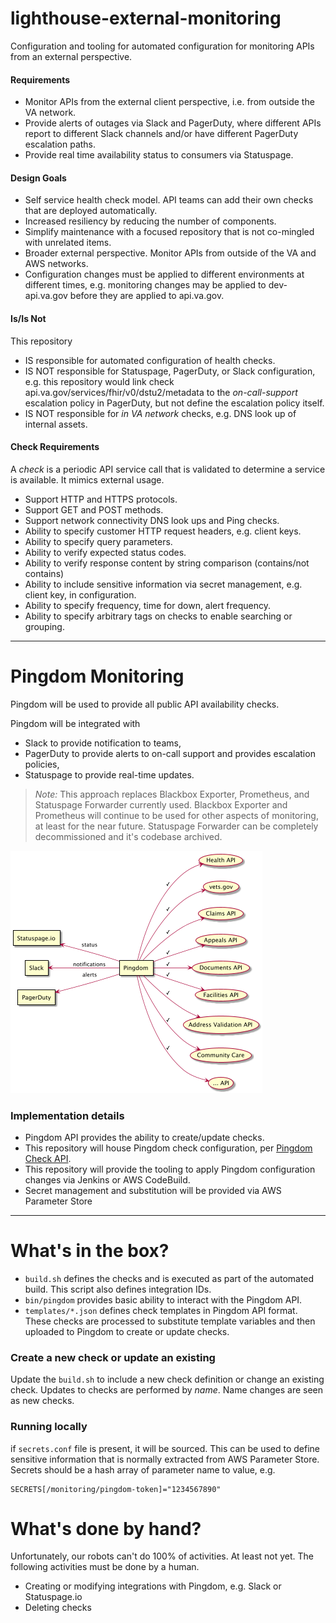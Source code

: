 # lighthouse-external-monitoring

Configuration and tooling for automated configuration for monitoring APIs from an external perspective.

#### Requirements
- Monitor APIs from the external client perspective, i.e. from outside the VA network.
- Provide alerts of outages via Slack and PagerDuty, where different APIs report to different
  Slack channels and/or have different PagerDuty escalation paths.
- Provide real time availability status to consumers via Statuspage.

#### Design Goals
- Self service health check model. API teams can add their own checks that are deployed automatically.
- Increased resiliency by reducing the number of components.
- Simplify maintenance with a focused repository that is not co-mingled with unrelated items.
- Broader external perspective. Monitor APIs from outside of the VA and AWS networks.
- Configuration changes must be applied to different environments at different times, e.g.
  monitoring changes may be applied to dev-api.va.gov before they are applied to api.va.gov.

#### Is/Is Not
This repository
- IS responsible for automated configuration of health checks.
- IS NOT responsible for Statuspage, PagerDuty, or Slack configuration,
  e.g. this repository would link check api.va.gov/services/fhir/v0/dstu2/metadata to the
  _on-call-support_ escalation policy in PagerDuty, but not define the escalation policy itself.
- IS NOT responsible for _in VA network_ checks, e.g. DNS look up of internal assets.

#### Check Requirements
A _check_ is a periodic API service call that is validated to determine a service is available.
It mimics external usage.

- Support HTTP and HTTPS protocols.
- Support GET and POST methods.
- Support network connectivity DNS look ups and Ping checks.
- Ability to specify customer HTTP request headers, e.g. client keys.
- Ability to specify query parameters.
- Ability to verify expected status codes.
- Ability to verify response content by string comparison (contains/not contains)
- Ability to include sensitive information via secret management, e.g. client key, in configuration.
- Ability to specify frequency, time for down, alert frequency.
- Ability to specify arbitrary tags on checks to enable searching or grouping.

---

# Pingdom Monitoring

Pingdom will be used to provide all public API availability checks.

Pingdom will be integrated with
- Slack to provide notification to teams,
- PagerDuty to provide alerts to on-call support and provides escalation policies,
- Statuspage to provide real-time updates.

> _Note:_
> This approach replaces Blackbox Exporter, Prometheus, and Statuspage Forwarder currently used.
> Blackbox Exporter and Prometheus will continue to be used for other aspects of monitoring,
> at least for the near future.
> Statuspage Forwarder can be completely decommissioned and it's codebase archived.

![Components](docs/components.png)

### Implementation details
- Pingdom API provides the ability to create/update checks.
- This repository will house Pingdom check configuration,
  per [Pingdom Check API](https://docs.pingdom.com/api/#tag/Checks/paths/~1checks/post).
- This repository will provide the tooling to apply Pingdom configuration changes via Jenkins or
  AWS CodeBuild.
- Secret management and substitution will be provided via AWS Parameter Store


---
# What's in the box?
- `build.sh` defines the checks and is executed as part of the automated build.
  This script also defines integration IDs.
- `bin/pingdom` provides basic ability to interact with the Pingdom API.
- `templates/*.json` defines check templates in Pingdom API format.
  These checks are processed to substitute template variables and then uploaded
  to Pingdom to create or update checks.

### Create a new check or update an existing
Update the `build.sh` to include a new check definition or change an existing check.
Updates to checks are performed by _name_. Name changes are seen as new checks.


### Running locally
if `secrets.conf` file is present, it will be sourced.
This can be used to define sensitive information that is normally extracted from AWS Parameter Store.
Secrets should be a hash array of parameter name to value, e.g.
```
SECRETS[/monitoring/pingdom-token]="1234567890"
```


# What's done by hand?
Unfortunately, our robots can't do 100% of activities. At least not yet.
The following activities must be done by a human.
- Creating or modifying integrations with Pingdom, e.g. Slack or Statuspage.io
- Deleting checks


